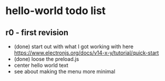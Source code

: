 # hello-world todo list

## r0 - first revision
* (done) start out with what I got working with here https://www.electronjs.org/docs/v14-x-y/tutorial/quick-start
* (done) loose the preload.js
* center hello world text
* see about making the menu more minimal